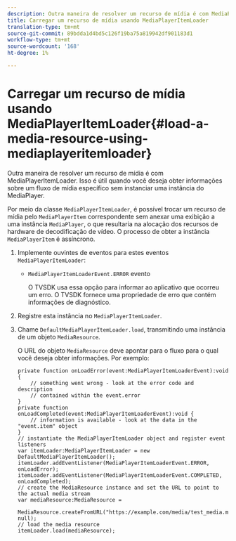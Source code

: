 ```yaml
---
description: Outra maneira de resolver um recurso de mídia é com MediaPlayerItemLoader. Isso é útil quando você deseja obter informações sobre um fluxo de mídia específico sem instanciar uma instância do MediaPlayer.
title: Carregar um recurso de mídia usando MediaPlayerItemLoader
translation-type: tm+mt
source-git-commit: 89bdda1d4bd5c126f19ba75a819942df901183d1
workflow-type: tm+mt
source-wordcount: '168'
ht-degree: 1%

---
```



# Carregar um recurso de mídia usando MediaPlayerItemLoader{#load-a-media-resource-using-mediaplayeritemloader}

Outra maneira de resolver um recurso de mídia é com MediaPlayerItemLoader. Isso é útil quando você deseja obter informações sobre um fluxo de mídia específico sem instanciar uma instância do MediaPlayer.

Por meio da classe `MediaPlayerItemLoader`, é possível trocar um recurso de mídia pelo `MediaPlayerItem` correspondente sem anexar uma exibição a uma instância `MediaPlayer`, o que resultaria na alocação dos recursos de hardware de decodificação de vídeo. O processo de obter a instância `MediaPlayerItem` é assíncrono.

1. Implemente ouvintes de eventos para estes eventos `MediaPlayerItemLoader`:

   * `MediaPlayerItemLoaderEvent.ERROR` evento

      O TVSDK usa essa opção para informar ao aplicativo que ocorreu um erro. O TVSDK fornece uma propriedade de erro que contém informações de diagnóstico.

1. Registre esta instância no `MediaPlayerItemLoader`.
1. Chame `DefaultMediaPlayerItemLoader.load`, transmitindo uma instância de um objeto `MediaResource`.

   O URL do objeto `MediaResource` deve apontar para o fluxo para o qual você deseja obter informações. Por exemplo:

   ```
   private function onLoadError(event:MediaPlayerItemLoaderEvent):void { 
       // something went wrong - look at the error code and description 
       // contained within the event.error 
   } 
   private function onLoadCompleted(event:MediaPlayerItemLoaderEvent):void { 
       // information is available - look at the data in the "event.item" object 
   } 
   // instantiate the MediaPlayerItemLoader object and register event listeners 
   var itemLoader:MediaPlayerItemLoader = new DefaultMediaPlayerItemLoader(); 
   itemLoader.addEventListener(MediaPlayerItemLoaderEvent.ERROR, onLoadError); 
   itemLoader.addEventListener(MediaPlayerItemLoaderEvent.COMPLETED, onLoadCompleted); 
   // create the MediaResource instance and set the URL to point to the actual media stream 
   var mediaResource:MediaResource = 
     MediaResource.createFromURL("https://example.com/media/test_media.m3u8", null); 
   // load the media resource 
   itemLoader.load(mediaResource); 
   ```

